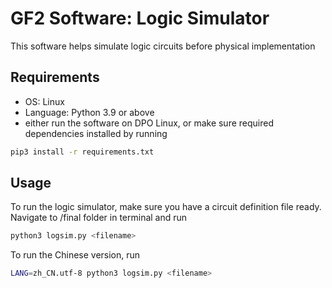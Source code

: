 # GF2 Software: Logic Simulator

This software helps simulate logic circuits before physical implementation

## Requirements

- OS: Linux
- Language: Python 3.9 or above
- either run the software on DPO Linux, or make sure required dependencies installed by running
```bash
pip3 install -r requirements.txt
``` 

## Usage

To run the logic simulator, make sure you have a circuit definition file ready. Navigate to /final folder in terminal and run
```bash
python3 logsim.py <filename>
```
To run the Chinese version, run
```bash
LANG=zh_CN.utf-8 python3 logsim.py <filename>
```
